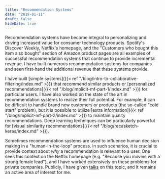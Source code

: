 ```yaml
---
title: "Recommendation Systems"
date: "2019-01-11"
draft: false
hideDate: true
---
```


Recommendation systems have become integral to personalizing and driving increased value for consumer technology products. Spotify's Discover Weekly, Netflix's homepage, and the "Customers who bought this item also bought" section of Amazon product pages are all examples of successful recommendation systems that continue to provide incremental revenue. I have built numerous recommendation systems for companies and seen first-hand the additional revenue that these systems provide. 

I have built [simple systems]({{< ref "/blog/intro-to-collaborative-filtering/index.md" >}}) that recommend similar products or [personalized recommendations]({{< ref "/blog/implicit-mf-part-1/index.md" >}}) for particular users. I have also worked on the state of the art in recommendation systems to realize their full potential. For example, it can be difficult to handle brand new customers or products (the so-called "cold start" problem), but it is possible to utilize [extra information]({{< ref "/blog/implicit-mf-part-2/index.md" >}}) to maintain quality recommendations. Deep learning techniques can be particularly powerful for [visual similarity recommendations]({{< ref "/blog/recasketch-keras/index.md" >}}). 

Sometimes recommendation systems are used to influence human decision making in a "human-in-the-loop" process. In such scenarios, it is crucial to provide context about _why_ a recommendation is relevant to a user. One sees this context on the Netflix homepage (e.g. "Because you movies with a strong female lead"), and I have worked extensively on these problems for private companies. Publicly, I have given [talks](https://youtu.be/Pm4ZQMKoz7Q) on this topic, and it remains an active area of interest for me.
